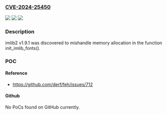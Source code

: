 ### [CVE-2024-25450](https://cve.mitre.org/cgi-bin/cvename.cgi?name=CVE-2024-25450)
![](https://img.shields.io/static/v1?label=Product&message=n%2Fa&color=blue)
![](https://img.shields.io/static/v1?label=Version&message=n%2Fa&color=blue)
![](https://img.shields.io/static/v1?label=Vulnerability&message=n%2Fa&color=brighgreen)

### Description

imlib2 v1.9.1 was discovered to mishandle memory allocation in the function init_imlib_fonts().

### POC

#### Reference
- https://github.com/derf/feh/issues/712

#### Github
No PoCs found on GitHub currently.

